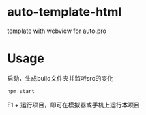 # auto-template-html
template with webview for auto.pro

# Usage

启动，生成build文件夹并监听src的变化
```
npm start
```

F1 + 运行项目，即可在模拟器或手机上运行本项目
